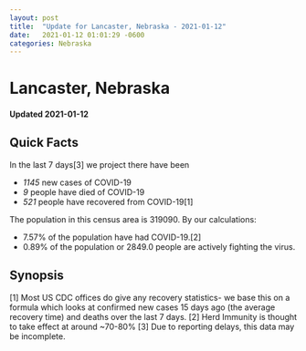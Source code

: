 ```yaml
---
layout: post
title:  "Update for Lancaster, Nebraska - 2021-01-12"
date:   2021-01-12 01:01:29 -0600
categories: Nebraska
---
```


# Lancaster, Nebraska
#### Updated 2021-01-12

## Quick Facts

In the last 7 days[3] we project there have been
- *1145* new cases of COVID-19
- *9* people have died of COVID-19
- *521* people have recovered from COVID-19[1]

The population in this census area is 319090. By our calculations:
- 7.57% of the population have had COVID-19.[2]
- 0.89% of the population or 2849.0 people are actively fighting the virus.

## Synopsis




[1] Most US CDC offices do give any recovery statistics- we base this on a formula which looks at confirmed new cases
15 days ago (the average recovery time) and deaths over the last 7 days.
[2] Herd Immunity is thought to take effect at around ~70-80%
[3] Due to reporting delays, this data may be incomplete. 
    